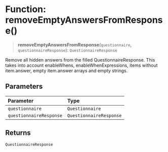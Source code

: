 # Function: removeEmptyAnswersFromResponse()

> **removeEmptyAnswersFromResponse**(`questionnaire`, `questionnaireResponse`): `QuestionnaireResponse`

Remove all hidden answers from the filled QuestionnaireResponse.
This takes into account enableWhens, enableWhenExpressions, items without item.answer, empty item.answer arrays and empty strings.

## Parameters

| Parameter | Type |
| :------ | :------ |
| `questionnaire` | `Questionnaire` |
| `questionnaireResponse` | `QuestionnaireResponse` |

## Returns

`QuestionnaireResponse`
